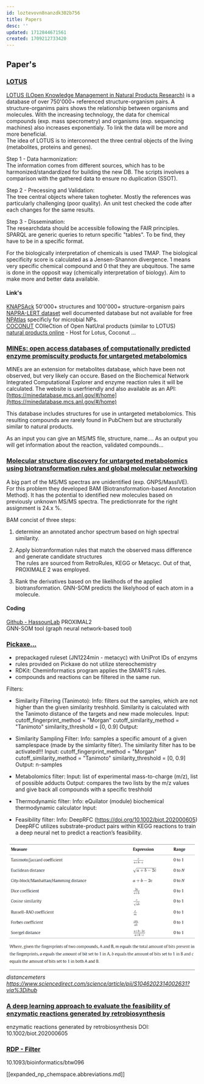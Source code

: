 ```yaml
---
id: loztevovn8nanzdk302b756
title: Papers
desc: ''
updated: 1712844671561
created: 1709212733420
---
```


## Paper's
### [LOTUS](https://doi.org/10.7554/eLife.70780)
[LOTUS (LOpen Knowledge Management in Natural Products Research)](https://lotus.naturalproducts.net) is a database of over 750'000+ referenced structure-organism pairs. A structure-organims pairs shows the relationship between organisms and molecules.
With the increasing technology, the data for chemical compounds (exp. mass specrometry) and organisms (exp. sequencing machines) also increases exponentialy. To link the data will be more and more beneficial.  
The idea of LOTUS is to interconnect the three central objects of the living (metabolites, proteins and genes).  

Step 1 - Data harmonization:  
The information comes from different sources, which has to be harmonized/standardized for building the new DB. 
The scripts involves a comparison with the gathered data to ensure no duplication (SSOT).  

Step 2 - Precessing and Validation:    
The tree central objects where taken togheter. Mostly the references was particularly challenging (poor quality). 
An unit test checked the code after each changes for the same results.


Step 3 - Dissemination:  
The researchdata should be accessible following the FAIR principles. SPARQL are generic queries to return specific "tables". 
To be find, they have to be in a specific format.


For the biologically interpretation of chemicals is used TMAP. The biological specificity score is calculated as a Jensen-Shannon divergence.
1 means very specific chemical compound and 0 that they are ubquitous.
The same is done in the opposit way (chemically interpretation of biology).
Aim to make more and better data available.

#### Link's
[KNAPSAck]() 50'000+ structures and 100'000+ structure-organism pairs  
[NAPRA-LERT dataset]() well documented database but not available for free  
[NPAtlas]() specificly for microbial NPs.  
[COCONUT]() COlleCtion of Open NatUral products (similar to LOTUS)  
[natural products online](https://naturalproducts.net/) - Host for Lotus, Coconut ...  


### [MINEs: open access databases of computationally predicted enzyme promiscuity products for untargeted metabolomics](https://doi.org/10.1186/s13321-015-0087-1)

MINEs are an extension for metabolites database, which have been not observed, but very likely can occure. Based on the Biochemical Network Integrated Computational Explorer and enzyme reaction rules it will be calculated. The website is userfriendly and also available as an API: [https://minedatabase.mcs.anl.gov/#/home](https://minedatabase.mcs.anl.gov/#/home)

This database includes structures for use in untargeted metabolomics. This resulting compounds are rarely found in PubChem but are structurally similar to natural products.

As an input you can give an MS/MS file, structure, name.... As an output you will get information about the reaction, validated compounds...


### [Molecular structure discovery for untargeted metabolomics using biotransformation rules and global molecular networking](https://doi.org/10.1101/2024.02.04.578795)

A big part of the MS/MS spectras are unidentified (exp. GNPS/MassIVE). 
For this problem they developed BAM (Biotransformation-based Annotation Method).
It has the potential to identified new molecules based on previously unknown MS/MS spectra.
The predictionrate for the right assignment is 24.x %.  

BAM concist of three steps:

1. determine an annotated anchor spectrum based on high spectral similarity.  

2. Apply biotranformation rules that match the observed mass difference and generate candidate structures  
The rules are sourced from RetroRules, KEGG or Metacyc. Out of that, PROXIMALE 2 was employed.

3. Rank the derivatives based on the likelihods of the applied biotransformation.
GNN-SOM predicts the likelyhood of each atom in a molecule.


#### Coding
[Github - HassounLab](https://github.com/HassounLab/BAM)
PROXIMAL2  
GNN-SOM tool (graph neural network-based tool)


### [Pickaxe...](https://bmcbioinformatics.biomedcentral.com/articles/10.1186/s12859-023-05149-8)
- prepackaged ruleset (JN1224min - metacyc) with UniProt IDs of enzyms
- rules provided on Pickaxe do not utilize stereochemistry
- RDKit: Cheminformatics program applies the SMARTS rules.
- compounds and reactions can be filtered in the same run.

Filters:

- Similarity Filtering (Tanimoto):
    Info: filters out the samples, which are not higher than the given similarity treshhold. Similarity is calculated with the Tanimoto distance of the targets and new made molecules.
    Input:  
        cutoff_fingerprint_method = "Morgan"
        cutoff_similarity_method = "Tanimoto"
        similarity_threshold = [0, 0.9]
    Output:  

- Similarity Sampling Filter:
    Info: samples a specific amount of a given samplespace (made by the simlarity filter). The similarity filter has to be activated!!!
    Input: 
        cutoff_fingerprint_method = "Morgan"
        cutoff_similarity_method = "Tanimoto"
        similarity_threshold = [0, 0.9]
    Output: 
        n-samples

- Metabolomics filter:
    Input: list of experimental mass-to-charge (m/z), list of possible adducts
    Output: compares the two lists by the m/z values and give back all compounds with a specific treshhold

- Thermodynamic filter:
    Info: eQuilator (module) biochemical thermodynamic calculator 
    Input: 

- Feasibility filter:
    Info: DeepRFC (<https://​doi.​org/​10.​1002/​biot.​20200​0605>) DeepRFC utilizes substrate-product pairs within KEGG reactions to train a deep neural net to predict a reaction’s feasibility.

![ distancemeters ](expanded-np-chemspace.distancemeters_chemical_moleculs.png)  
*distancemeters <https://www.sciencedirect.com/science/article/pii/S1046202314002631?via%3Dihub>*

### [A deep learning approach to evaluate the feasibility of enzymatic reactions generated by retrobiosynthesis](https://analyticalsciencejournals.onlinelibrary.wiley.com/doi/10.1002/biot.202000605)
enzymatic reactions generated by retrobiosynthesis
DOI: 10.1002/biot.202000605

### [RDP - Filter](https://www.ncbi.nlm.nih.gov/pmc/articles/PMC4920114/)
10.1093/bioinformatics/btw096



[[expanded_np_chemspace.abbreviations.md]]
